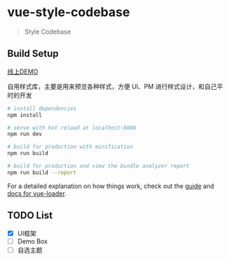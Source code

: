 # vue-style-codebase

> Style Codebase

## Build Setup

[线上DEMO](http://sherlocked93.club/vue-style-codebase/)

自用样式库，主要是用来预览各种样式，方便 UI、PM 进行样式设计，和自己平时的开发

``` bash
# install dependencies
npm install

# serve with hot reload at localhost:8080
npm run dev

# build for production with minification
npm run build

# build for production and view the bundle analyzer report
npm run build --report
```

For a detailed explanation on how things work, check out the [guide](http://vuejs-templates.github.io/webpack/) and [docs for vue-loader](http://vuejs.github.io/vue-loader).

## TODO List
- [x] UI框架
- [ ] Demo Box
- [ ] 自选主题
